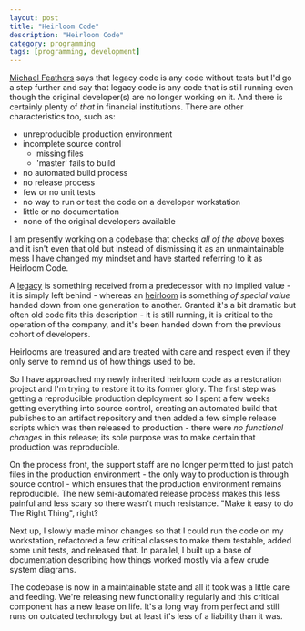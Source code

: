 ```yaml
---
layout: post
title: "Heirloom Code"
description: "Heirloom Code"
category: programming
tags: [programming, development]
---
```


[Michael Feathers](https://www.amazon.ca/Working-Effectively-Legacy-Michael-Feathers/dp/0131177052) says that legacy code is any code without tests but I'd go a step further and say that legacy code is any code that is still running even though the original developer(s) are no longer working on it.  And there is certainly plenty of _that_ in financial institutions.  There are other characteristics too, such as:

- unreproducible production environment
- incomplete source control
    - missing files
    - 'master' fails to build
- no automated build process
- no release process
- few or no unit tests
- no way to run or test the code on a developer workstation
- little or no documentation
- none of the original developers available

I am presently working on a codebase that checks _all of the above_ boxes and it isn't even that old but instead of dismissing it as an unmaintainable mess I have changed my mindset and have started referring to it as Heirloom Code.  

A [legacy](https://www.merriam-webster.com/dictionary/legacy) is something received from a predecessor with no implied value - it is simply left behind - whereas an [heirloom](https://www.merriam-webster.com/dictionary/heirloom) is something _of special value_ handed down from one generation to another.  Granted it's a bit dramatic but often old code fits this description - it is still running, it is critical to the operation of the company, and it's been handed down from the previous cohort of developers.

Heirlooms are treasured and are treated with care and respect even if they only serve to remind us of how things used to be.

So I have approached my newly inherited heirloom code as a restoration project and I'm trying to restore it to its former glory.  The first step was getting a reproducible production deployment so I spent a few weeks getting everything into source control, creating an automated build that publishes to an artifact repository and then added a few simple release scripts which was then released to production - there were _no functional changes_ in this release; its sole purpose was to make certain that production was reproducible.

On the process front, the support staff are no longer permitted to just patch files in the production environment - the only way to production is through source control - which ensures that the production environment remains reproducible.  The new semi-automated release process makes this less painful and less scary so there wasn't much resistance.  "Make it easy to do The Right Thing", right? 

Next up, I slowly made minor changes so that I could run the code on my workstation, refactored a few critical classes to make them testable, added some unit tests, and released that.  In parallel, I built up a base of documentation describing how things worked mostly via a few crude system diagrams.

The codebase is now in a maintainable state and all it took was a little care and feeding.  We're releasing new functionality regularly and this critical component has a new lease on life.  It's a long way from perfect and still runs on outdated technology but at least it's less of a liability than it was.